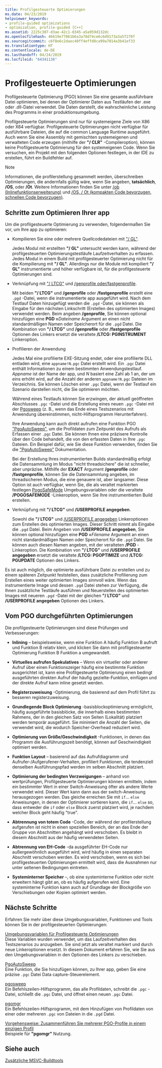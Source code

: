```yaml
---
title: Profilgesteuerte Optimierungen
ms.date: 04/23/2019
helpviewer_keywords:
- profile-guided optimizations
- optimization, profile-guided [C++]
ms.assetid: 2225c307-d3ae-42c1-8345-a5a959d132dc
ms.openlocfilehash: 46619e77861b6a3a78d74ce6c6d9173a3a5f270f
ms.sourcegitcommit: c6f8e6c2daec40ff4effd8ca99a7014a3b41ef33
ms.translationtype: HT
ms.contentlocale: de-DE
ms.lasthandoff: 04/24/2019
ms.locfileid: "64341136"
---
```

# <a name="profile-guided-optimizations"></a>Profilgesteuerte Optimierungen

Profilgesteuerte Optimierung (PGO) können Sie eine gesamte ausführbare Datei optimieren, bei denen der Optimierer Daten aus Testläufen der .exe oder .dll-Datei verwendet. Die Daten darstellt, die wahrscheinliche Leistung des Programms in einer produktionsumgebung.

Profilgesteuerte Optimierungen sind nur für systemeigene Ziele von X86 oder X64 verfügbar. Profilgesteuerte Optimierungen nicht verfügbar für ausführbare Dateien, die auf die common Language Runtime ausgeführt. Auch wenn Sie eine Assembly mit gemischten systemeigenen und verwalteten Code erzeugen (mithilfe der **"/ CLR"** -Compileroption), können keine Profilgesteuerte Optimierung für den systemeigenen Code. Wenn Sie versuchen, ein Projekt mit den folgenden Optionen festlegen, in der IDE zu erstellen, führt ein Buildfehler auf.

> [!NOTE]
> Informationen, die profilerstellung gesammelt werden, überschreiben Optimierungen, die andernfalls gültig wäre, wenn Sie angeben, **tatsächlich**, **/OS**, oder **/Ot**. Weitere Informationen finden Sie unter [/ob (Inlinefunktionserweiterung)](reference/ob-inline-function-expansion.md) und [/OS, / Ot (kompakten Code bevorzugen, schnellen Code bevorzugen)](reference/os-ot-favor-small-code-favor-fast-code.md).

## <a name="steps-to-optimize-your-app"></a>Schritte zum Optimieren Ihrer app

Um die profilgesteuerte Optimierung zu verwenden, folgendermaßen Sie vor, um Ihre app zu optimieren:

- Kompilieren Sie eine oder mehrere Quellcodedateien mit ["/ GL"](reference/gl-whole-program-optimization.md).

   Jedes Modul mit erstellten **"/ GL"** untersucht werden kann, während der profilgesteuerten Optimierungstestläufe Laufzeitverhalten zu erfassen. Jedes Modul in einem Build mit profilgesteuerter Optimierung nicht für die Kompilierung mit **"/ GL"**. Allerdings nur die Module mit kompiliert **"/ GL"** instrumentierte und höher verfügbare ist, für die profilgesteuerte Optimierungen sind.

- Verknüpfung mit ["/ LTCG"](reference/ltcg-link-time-code-generation.md) und [/genprofile oder/fastgenprofile](reference/genprofile-fastgenprofile-generate-profiling-instrumented-build.md).

   Mit beiden **"/ LTCG"** und **/genprofile** oder **/fastgenprofile** erstellt eine `.pgd` -Datei, wenn die instrumentierte app ausgeführt wird. Nach dem Testlauf Daten hinzugefügt werden die `.pgd` -Datei, sie können als Eingabe für den nächsten Linkschritt (Erstellen des optimierten Images) verwendet werden. Beim angeben **/genprofile**, Sie können optional hinzufügen eine **PGD =**_Dateiname_ Argument an einen nicht standardmäßigen Namen oder Speicherort für die `.pgd` Datei. Die Kombination von **"/ LTCG"** und **/genprofile** oder **/fastgenprofile** Optionen des Linkers ersetzt die veraltete **/LTCG: PGINSTRUMENT** Linkeroption.

- Profilieren der Anwendung

   Jedes Mal eine profilierte EXE-Sitzung endet, oder eine profilierte DLL entladen wird, eine `appname!N.pgc` Datei erstellt wird. Ein `.pgc` Datei enthält Informationen zu einem bestimmten Anwendungstestlauf. *Appname* ist der Name der app, und *N* basiert eine Zahl ab 1 an, der um eins erhöht wird, auf die Anzahl der anderen `appname!N.pgc` Dateien im Verzeichnis. Sie können Löschen einer `.pgc` Datei, wenn der Testlauf ein Szenario darstellen nicht, die Sie optimieren möchten.

   Während eines Testlaufs können Sie erzwingen, der aktuell geöffneten Abschlusses `.pgc` -Datei und die Erstellung eines neuen `.pgc` -Datei mit der [Pgosweep](pgosweep.md) (z. B., wenn das Ende eines Testszenarios mit Anwendung übereinstimmen, nicht-Hilfsprogramm Herunterfahren).

   Ihre Anwendung kann auch direkt aufrufen eine Funktion PGO ["PgoAutoSweep"](pgoautosweep.md), um die Profildaten zum Zeitpunkt des Aufrufs als Erfassen einer `.pgc` Datei. Sie können Ihnen eine präzisere Kontrolle über den Code behandelt, die von den erfassten Daten in Ihre `.pgc` Dateien. Ein Beispiel dafür, wie Sie diese Funktion verwenden, finden Sie die ["PgoAutoSweep"](pgoautosweep.md) Dokumentation.

   Bei der Erstellung Ihres instrumentierten Builds standardmäßig erfolgt die Datensammlung im Modus "nicht threadsichere" die ist schneller, aber unpräzise. Mithilfe der **EXACT** Argument **/genprofile** oder **/fastgenprofile**, können Sie die Datensammlung angeben, im threadsicheren Modus, die eine genauere ist, aber langsamer. Diese Option ist auch verfügbar, wenn Sie, die als veraltet markierten festlegen [PogoSafeMode](environment-variables-for-profile-guided-optimizations.md#pogosafemode) Umgebungsvariablen oder die veraltete **/POGOSAFEMODE** -Linkeroption, wenn Sie Ihre instrumentierten Build erstellen.

- Verknüpfung mit **"/ LTCG"** und **/USERPROFILE angegeben**.

   Sowohl die **"/ LTCG"** und [/USERPROFILE angegeben](reference/useprofile.md) Linkeroptionen zum Erstellen des optimierten Images. Dieser Schritt nimmt als Eingabe die `.pgd` Datei. Beim Angeben von **/USERPROFILE angegeben**, Sie können optional hinzufügen eine **PGD =**_Filename_ Argument an einen nicht standardmäßigen Namen oder Speicherort für die `.pgd` Datei. Sie können auch diesen Namen angeben, mit der veralteten **/PGD** -Linkeroption. Die Kombination von **"/ LTCG"** und **/USERPROFILE angegeben** ersetzt die veraltete **/LTCG: PGOPTIMIZE** und **/LTCG: PGUPDATE** Optionen des Linkers.

Es ist auch möglich, die optimierte ausführbare Datei zu erstellen und zu einem späteren Zeitpunkt feststellen, dass zusätzliche Profilierung zum Erstellen eines weiter optimierten Images sinnvoll wäre. Wenn das instrumentierte Image und dessen `.pgd` Datei stehen zur Verfügung, die Ihnen zusätzliche Testläufe ausführen und Neuerstellen des optimierten Images mit neueren `.pgd` -Datei mit der gleichen **"/ LTCG"** und   **/USERPROFILE angegeben** Optionen des Linkers.

## <a name="optimizations-performed-by-pgo"></a>Vom PGO durchgeführten Optimierungen

Die profilgesteuerte Optimierungen sind diese Prüfungen und Verbesserungen:

- **Inlining** – beispielsweise, wenn eine Funktion A häufig Funktion B aufruft und Funktion B relativ klein, und klicken Sie dann mit profilgesteuerter Optimierung Funktion B Funktion a umgewandelt.

- **Virtuelles aufrufen Spekulatives** – Wenn ein virtueller oder anderer Aufruf über einen Funktionszeiger häufig eine bestimmte Funktion ausgerichtet ist, kann eine Profilgesteuerte Optimierung einen bedingt ausgeführten direkten Aufruf der häufig gezielte-Funktion, einfügen und der direkte Aufruf kann inline gesetzt werden.

- **Registerzuweisung** -Optimierung, die basierend auf dem Profil führt zu besseren registerzuweisung.

- **Grundlegende Block Optimierung** -basisblockoptimierung ermöglicht, häufig ausgeführte basisblöcke, die innerhalb eines bestimmten Rahmens, der in den gleichen Satz von Seiten (Lokalität) platziert werden temporär ausgeführt. Sie minimiert die Anzahl der Seiten, die verwendet wird, die wodurch Speicher-Overhead reduziert wird.

- **Optimierung von Größe/Geschwindigkeit** -Funktionen, in denen das Programm die Ausführungszeit benötigt, können auf Geschwindigkeit optimiert werden.

- **Funktion Layout** – basierend auf das Aufrufdiagramm und Aufrufer-/Aufgerufener-Verhalten, profiliert Funktionen, die tendenziell denselben Ausführungspfad werden im selben Abschnitt platziert.

- **Optimierung der bedingten Verzweigungen** – anhand von wertprüfungen, Profilgesteuerte Optimierungen können ermitteln, indem ein bestimmter Wert in einer Switch-Anweisung öfter als andere Werte verwendet wird.  Dieser Wert kann dann aus der switch-Anweisung herausgezogen werden.  Das gleiche erreichen Sie mit `if`... `else` Anweisungen, in denen der Optimierer sortieren kann, die `if`... `else` so, dass entweder die `if` oder `else` Block zuerst platziert wird, je nachdem welcher Block geht häufig "true".

- **Abtrennung von totem Code** -Code, der während der profilerstellung aufgerufen ist nicht in einen speziellen Bereich, der an das Ende der Gruppe von Abschnitten angehängt wird verschoben. Es bleibt in diesem Abschnitt aus der häufig verwendeten Seiten.

- **Abtrennung von EH-Code** -da ausgeführter EH-Code nur außergewöhnlich ausgeführt wird, wird häufig in einen separaten Abschnitt verschoben werden. Es wird verschoben, wenn es sich bei profilgesteuerten Optimierungen ermittelt wird, dass die Ausnahmen nur unter seltenen Bedingungen eintreten.

- **Systeminterner Speicher** –, ob eine systeminterne Funktion oder nicht erweitern hängt gibt an, ob es häufig aufgerufen wird. Eine systeminterne Funktion kann auch auf Grundlage der Blockgröße von Verschiebungen oder Kopien optimiert werden.

## <a name="next-steps"></a>Nächste Schritte

Erfahren Sie mehr über diese Umgebungsvariablen, Funktionen und Tools können Sie in der profilgesteuerten Optimierungen:

[Umgebungsvariablen für Profilgesteuerte Optimierungen](environment-variables-for-profile-guided-optimizations.md)<br/>
Diese Variablen wurden verwendet, um das Laufzeitverhalten des Testszenarios zu anzugeben. Sie sind jetzt als veraltet markiert und durch neue Linkeroptionen ersetzt. In diesem Dokument erfahren Sie, wie Sie aus den Umgebungsvariablen in den Optionen des Linkers zu verschieben.

[PgoAutoSweep](pgoautosweep.md)<br/>
Eine Funktion, die Sie hinzufügen können, zu Ihrer app, geben Sie eine präzise `.pgc` Datei Data capture-Steuerelement.

[pgosweep](pgosweep.md)<br/>
Ein Befehlszeilen-Hilfsprogramm, das alle Profildaten, schreibt die `.pgc` -Datei, schließt die `.pgc` Datei, und öffnet einen neuen `.pgc` Datei.

[pgomgr](pgomgr.md)<br/>
Ein Befehlszeilen-Hilfsprogramm, mit dem Hinzufügen von Profildaten von einer oder mehreren `.pgc` von Dateien in die `.pgd` Datei.

[Vorgehensweise: Zusammenführen Sie mehrerer PGO-Profile in einem einzigen Profil](how-to-merge-multiple-pgo-profiles-into-a-single-profile.md)<br/>
Beispiele für **"pgomgr"** Nutzung.

## <a name="see-also"></a>Siehe auch

[Zusätzliche MSVC-Buildtools](reference/c-cpp-build-tools.md)
